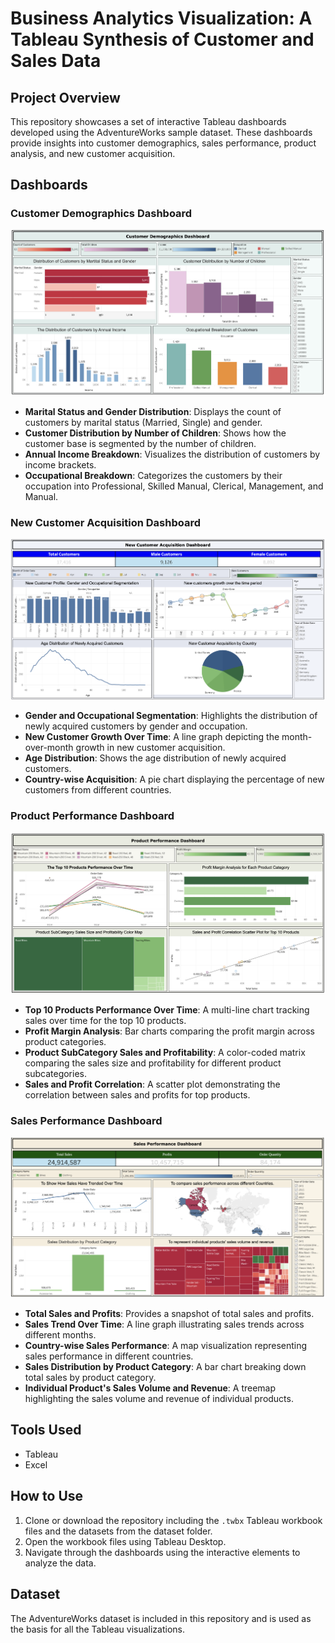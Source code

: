 # Business Analytics Visualization: A Tableau Synthesis of Customer and Sales Data

## Project Overview
This repository showcases a set of interactive Tableau dashboards developed using the AdventureWorks sample dataset. These dashboards provide insights into customer demographics, sales performance, product analysis, and new customer acquisition.

## Dashboards

### Customer Demographics Dashboard
![Customer Demographics Dashboard](Screenshots/CustomerDemographicsDashboard.png)
- **Marital Status and Gender Distribution**: Displays the count of customers by marital status (Married, Single) and gender.
- **Customer Distribution by Number of Children**: Shows how the customer base is segmented by the number of children.
- **Annual Income Breakdown**: Visualizes the distribution of customers by income brackets.
- **Occupational Breakdown**: Categorizes the customers by their occupation into Professional, Skilled Manual, Clerical, Management, and Manual.

### New Customer Acquisition Dashboard
![New Customer Acquisition Dashboard](Screenshots/NewCustomerAcquisitionDashboard.png)
- **Gender and Occupational Segmentation**: Highlights the distribution of newly acquired customers by gender and occupation.
- **New Customer Growth Over Time**: A line graph depicting the month-over-month growth in new customer acquisition.
- **Age Distribution**: Shows the age distribution of newly acquired customers.
- **Country-wise Acquisition**: A pie chart displaying the percentage of new customers from different countries.

### Product Performance Dashboard
 ![Product Performance Dashboard](Screenshots/ProductPerformanceDashboard.png)
- **Top 10 Products Performance Over Time**: A multi-line chart tracking sales over time for the top 10 products.
- **Profit Margin Analysis**: Bar charts comparing the profit margin across product categories.
- **Product SubCategory Sales and Profitability**: A color-coded matrix comparing the sales size and profitability for different product subcategories.
- **Sales and Profit Correlation**: A scatter plot demonstrating the correlation between sales and profits for top products.

### Sales Performance Dashboard
![Sales Performance Dashboard](Screenshots/SalesPerformanceDashboard.png)
- **Total Sales and Profits**: Provides a snapshot of total sales and profits.
- **Sales Trend Over Time**: A line graph illustrating sales trends across different months.
- **Country-wise Sales Performance**: A map visualization representing sales performance in different countries.
- **Sales Distribution by Product Category**: A bar chart breaking down total sales by product category.
- **Individual Product's Sales Volume and Revenue**: A treemap highlighting the sales volume and revenue of individual products.

## Tools Used
- Tableau
- Excel

## How to Use
1. Clone or download the repository including the `.twbx` Tableau workbook files and the datasets from the dataset folder.
2. Open the workbook files using Tableau Desktop.
3. Navigate through the dashboards using the interactive elements to analyze the data.

## Dataset
The AdventureWorks dataset is included in this repository and is used as the basis for all the Tableau visualizations.


